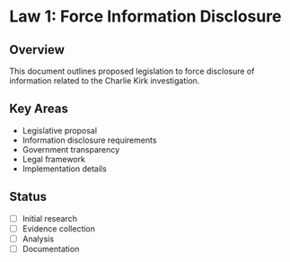 # Law 1: Force Information Disclosure

## Overview
This document outlines proposed legislation to force disclosure of information related to the Charlie Kirk investigation.

## Key Areas
- Legislative proposal
- Information disclosure requirements
- Government transparency
- Legal framework
- Implementation details

## Status
- [ ] Initial research
- [ ] Evidence collection
- [ ] Analysis
- [ ] Documentation